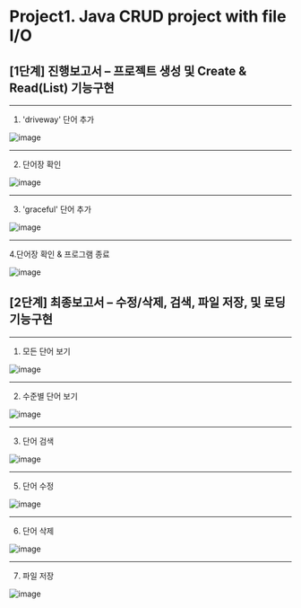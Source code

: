 Project1. Java CRUD project with file I/O 
=========================================
[1단계] 진행보고서 – 프로젝트 생성 및 Create & Read(List) 기능구현
--------------------------------------------------------
***
1. 'driveway' 단어 추가

![image](https://user-images.githubusercontent.com/103707815/188586015-cb06ce37-d0fd-461c-a3b2-ab025a871a5a.png)
***
2. 단어장 확인

![image](https://user-images.githubusercontent.com/103707815/188586054-ca19185b-f71a-4bf2-babc-3e2a032cd4f9.png)
***
3. 'graceful' 단어 추가

![image](https://user-images.githubusercontent.com/103707815/188586083-622edbb6-ebd9-4ce4-9ed7-7171c509cf79.png)
***
4.단어장 확인 & 프로그램 종료

![image](https://user-images.githubusercontent.com/103707815/188586116-9af0e9a2-3e2d-4971-a777-76ec3e1f8a2b.png)

[2단계] 최종보고서 – 수정/삭제, 검색, 파일 저장, 및 로딩 기능구현
--------------------------------------------------------
***
1. 모든 단어 보기

![image](https://user-images.githubusercontent.com/103707815/190402141-5d14dadb-04fd-4c51-947c-5039ecc5205a.png)

***
2. 수준별 단어 보기

![image](https://user-images.githubusercontent.com/103707815/190402186-5e89b8db-2691-4fcd-96f1-64637d7bf755.png)

***
3. 단어 검색

![image](https://user-images.githubusercontent.com/103707815/190402215-3abeef26-5880-420c-83bf-42979e996345.png)

***
5. 단어 수정

![image](https://user-images.githubusercontent.com/103707815/190402232-76036de8-c47c-4e11-bf4e-1a0e97e88001.png)

***
6. 단어 삭제

![image](https://user-images.githubusercontent.com/103707815/190402248-2c99f873-60b3-4cdb-a449-736a6e7b9050.png)

***
7. 파일 저장

![image](https://user-images.githubusercontent.com/103707815/190402261-7318fbbd-5cf3-441a-abd2-641a400da827.png)